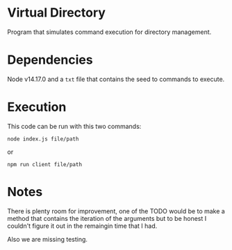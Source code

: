 # Virtual Directory

Program that simulates command execution for directory management.

# Dependencies

Node v14.17.0 and a `txt` file that contains the seed to commands to execute.

# Execution

This code can be run with this two commands:
```
node index.js file/path
```
or
```
npm run client file/path
```

# Notes

There is plenty room for improvement, one of the TODO would be to make a method that contains the iteration of the arguments but to be honest I couldn't figure it out in the remaingin time that I had.

Also we are missing testing.
